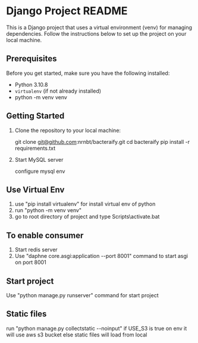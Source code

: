 # Django Project README

This is a Django project that uses a virtual environment (venv) for managing dependencies. Follow the instructions below to set up the project on your local machine.

## Prerequisites

Before you get started, make sure you have the following installed:

- Python 3.10.8
- `virtualenv` (if not already installed)
- python -m venv venv

## Getting Started

1. Clone the repository to your local machine:

   git clone git@github.com:nrnbt/bacteraify.git
   cd bacteraify
   pip install -r requirements.txt
   
2. Start MySQL server

   configure mysql env

## Use Virtual Env
1. use "pip install virtualenv" for install virtual env of python
2. run "python -m venv venv"
3. go to root directory of project and type Scripts\activate.bat

## To enable consumer
1. Start redis server
2. Use "daphne core.asgi:application --port 8001" command to start asgi on port 8001

## Start project
Use "python manage.py runserver" command for start project

## Static files
   run "python manage.py collectstatic --noinput"
   if USE_S3 is true on env it will use aws s3 bucket
   else static files will load from local
